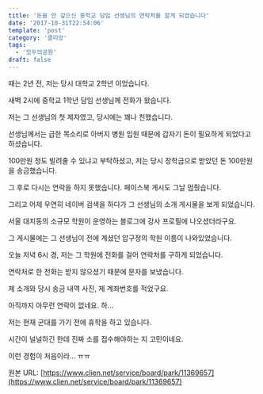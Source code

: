 ```yaml
---
title: '돈을 안 갚으신 중학교 담임 선생님의 연락처를 알게 되었습니다'
date: '2017-10-31T22:54:06'
template: 'post'
category: '클리앙'
tags: 
  - '모두의공원'
draft: false
---
```


때는 2년 전, 저는 당시 대학교 2학년 이었습니다. 

새벽 2시에 중학교 1학년 담임 선생님께 전화가 왔습니다. 

저는 그 선생님의 첫 제자였고, 당시에는 꽤나 친했습니다.

선생님께서는 급한 목소리로 아버지 병원 입원 때문에 갑자기 돈이 필요하게 되었다고 하셨습니다. 

100만원 정도 빌려줄 수 있냐고 부탁하셨고, 저는 당시 장학금으로 받았던 돈 100만원을 송금했습니다.

그 후로 다시는 연락을 하지 못했습니다. 페이스북 게시도 그날 멈췄습니다.

  

그리고 어제 우연히 네이버 검색을 하다가 그 선생님의 소개 게시물을 보게 되었습니다.

서울 대치동의 소규모 학원이 운영하는 블로그에 강사 프로필에 나오셨더라구요.

그 게시물에는 그 선생님이 전에 계셨던 압구정의 학원 이름이 나와있었습니다.

오늘 저녁 6시 경, 저는 그 학원에 전화를 걸어 연락처를 구하게 되었습니다.

  

연락처로 한 전화는 받지 않으셨기 때문에 문자를 보냈습니다. 

제 소개와 당시 송금 내역 사진, 제 계좌번호를 적었구요.

아직까지 아무런 연락이 없네요. 하...

  

저는 현재 군대를 가기 전에 휴학을 하고 있습니다.

시간이 널널하긴 한데 진짜 소를 접수해야하는 지 고민이네요.

이런 경험이 처음이라... ㅠㅠ

원본 URL: [https://www.clien.net/service/board/park/11369657](https://www.clien.net/service/board/park/11369657)